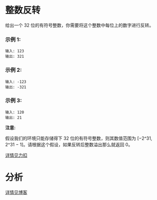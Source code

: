 # 整数反转

给出一个 32 位的有符号整数，你需要将这个整数中每位上的数字进行反转。

### 示例 1:
```
输入: 123
输出: 321
```

### 示例 2:
```
输入: -123
输出: -321
```

### 示例 3:
```
输入: 120
输出: 21
```

**注意:**

假设我们的环境只能存储得下 32 位的有符号整数，则其数值范围为 [−2^31,  2^31 − 1]。请根据这个假设，如果反转后整数溢出那么就返回 0。

[详情见力扣](https://leetcode-cn.com/problems/reverse-integer/)

# 分析

[详情见博客](https://bruceking.site/2020/01/09/leetcode-cn-problem-0007-reverse-integer/)
